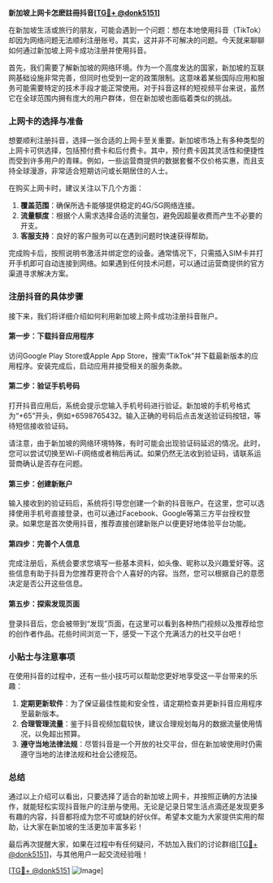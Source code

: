 **新加坡上网卡怎麽註冊抖音[[TG💪+ @donk5151](https://t.me/s/donk5151)]**

在新加坡生活或旅行的朋友，可能会遇到一个问题：想在本地使用抖音（TikTok）却因为网络问题无法顺利注册账号。其实，这并非不可解决的问题。今天就来聊聊如何通过新加坡上网卡成功注册并使用抖音。

首先，我们需要了解新加坡的网络环境。作为一个高度发达的国家，新加坡的互联网基础设施非常完善，但同时也受到一定的政策限制。这意味着某些国际应用和服务可能需要特定的技术手段才能正常使用。对于抖音这样的短视频平台来说，虽然它在全球范围内拥有庞大的用户群体，但在新加坡也面临着类似的挑战。

### 上网卡的选择与准备

想要顺利注册抖音，选择一张合适的上网卡至关重要。新加坡市场上有多种类型的上网卡可供选择，包括预付费卡和后付费卡。其中，预付费卡因其灵活性和便捷性而受到许多用户的青睐。例如，一些运营商提供的数据套餐不仅价格实惠，而且支持全球漫游，非常适合短期访问或长期居住的人士。

在购买上网卡时，建议关注以下几个方面：
1. **覆盖范围**：确保所选卡能够提供稳定的4G/5G网络连接。
2. **流量额度**：根据个人需求选择合适的流量包，避免因超量收费而产生不必要的开支。
3. **客服支持**：良好的客户服务可以在遇到问题时快速获得帮助。

完成购卡后，按照说明书激活并绑定您的设备。通常情况下，只需插入SIM卡并打开手机即可自动连接到网络。如果遇到任何技术问题，可以通过运营商提供的官方渠道寻求解决方案。

### 注册抖音的具体步骤

接下来，我们将详细介绍如何利用新加坡上网卡成功注册抖音账户。

#### 第一步：下载抖音应用程序
访问Google Play Store或Apple App Store，搜索“TikTok”并下载最新版本的应用程序。安装完成后，启动应用并接受相关的服务条款。

#### 第二步：验证手机号码
打开抖音应用后，系统会提示您输入手机号码进行验证。新加坡的手机号格式为“+65”开头，例如+6598765432。输入正确的号码后点击发送验证码按钮，等待短信接收验证码。

请注意，由于新加坡的网络环境特殊，有时可能会出现验证码延迟的情况。此时，您可以尝试切换至Wi-Fi网络或者稍后再试。如果仍然无法收到验证码，请联系运营商确认是否存在问题。

#### 第三步：创建新账户
输入接收到的验证码后，系统将引导您创建一个新的抖音账户。在这里，您可以选择使用手机号直接登录，也可以通过Facebook、Google等第三方平台授权登录。如果您是首次使用抖音，推荐直接创建新账户以便更好地体验平台功能。

#### 第四步：完善个人信息
完成注册后，系统会要求您填写一些基本资料，如头像、昵称以及兴趣爱好等。这些信息有助于抖音为您推荐更符合个人喜好的内容。当然，您可以根据自己的意愿决定是否公开这些信息。

#### 第五步：探索发现页面
登录抖音后，您会被带到“发现”页面，在这里可以看到各种热门视频以及推荐给您的创作者作品。花些时间浏览一下，感受一下这个充满活力的社交平台吧！

### 小贴士与注意事项

在使用抖音的过程中，还有一些小技巧可以帮助您更好地享受这一平台带来的乐趣：

1. **定期更新软件**：为了保证最佳性能和安全性，请定期检查并更新抖音应用程序至最新版本。
2. **合理管理流量**：鉴于抖音视频加载较快，建议合理规划每月的数据流量使用情况，以免超出预算。
3. **遵守当地法律法规**：尽管抖音是一个开放的社交平台，但在新加坡使用时仍需遵守当地的法律法规和社会公德规范。

### 总结

通过以上介绍可以看出，只要选择了适合的新加坡上网卡，并按照正确的方法操作，就能轻松实现抖音账户的注册与使用。无论是记录日常生活点滴还是发现更多有趣的内容，抖音都将成为您不可或缺的好伙伴。希望本文能为大家提供实用的帮助，让大家在新加坡的生活更加丰富多彩！

最后再次提醒大家，如果在过程中有任何疑问，不妨加入我们的讨论群组[[TG💪+ @donk5151](https://t.me/s/donk5151)]，与其他用户一起交流经验哦！

[[TG💪+ @donk5151](https://t.me/s/donk5151) ![Image](https://i.postimg.cc/rwNCRYN7/Snipaste-2025-04-30-17-27-05.png)]